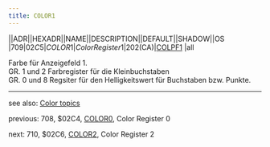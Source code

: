 ```yaml
---
title: COLOR1
---
```

||ADR||HEXADR||NAME||DESCRIPTION||DEFAULT||SHADOW||OS  
|709|$02C5|COLOR1|Color Register 1|202 ($CA)|[COLPF1](../COLPF1/index.md) |all  
  
Farbe für Anzeigefeld 1.  
GR. 1 und 2 Farbregister für die Kleinbuchstaben  
GR. 0 und 8 Regsiter für den Helligkeitswert für Buchstaben bzw. Punkte.  
  
---
see also: [Color topics](../Color_topics/index.md)  
  
previous: 708, $02C4, [COLOR0](../COLOR0/index.md), Color Register 0  
  
next: 710, $02C6, [COLOR2](../COLOR2/index.md), Color Register 2  
